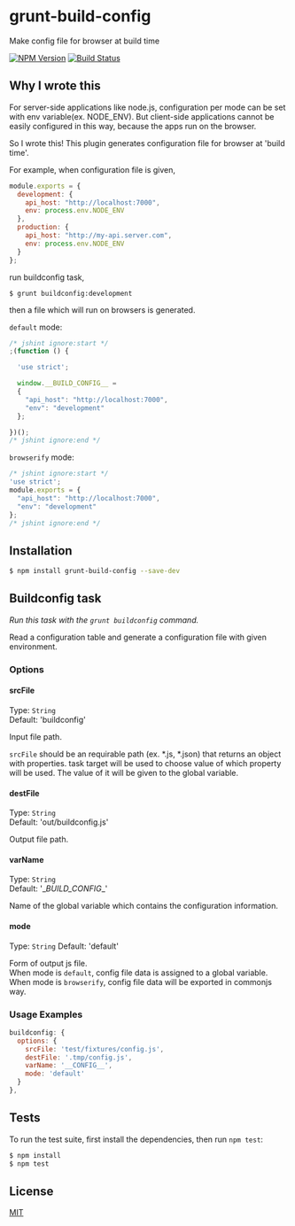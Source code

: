 # grunt-build-config

  Make config file for browser at build time

  [![NPM Version][npm-image]][npm-url]
  [![Build Status][travis-image]][travis-url]

## Why I wrote this

  For server-side applications like node.js, configuration per mode can be set with env variable(ex. NODE_ENV).
  But client-side applications cannot be easily configured in this way, because the apps run on the browser.
  
  So I wrote this! This plugin generates configuration file for browser at 'build time'.
  
  For example, when configuration file is given,

```js
module.exports = {
  development: {
    api_host: "http://localhost:7000",
    env: process.env.NODE_ENV
  },
  production: {
    api_host: "http://my-api.server.com",
    env: process.env.NODE_ENV
  }
};
```
  
  run buildconfig task,
  
```shell
$ grunt buildconfig:development
```
  
  then a file which will run on browsers is generated.
    
  `default` mode:

```js
/* jshint ignore:start */
;(function () {

  'use strict';

  window.__BUILD_CONFIG__ =
  {
    "api_host": "http://localhost:7000",
    "env": "development"
  };

})();
/* jshint ignore:end */
```

  `browserify` mode:

```js
/* jshint ignore:start */
'use strict';
module.exports = {
  "api_host": "http://localhost:7000",
  "env": "development"
};
/* jshint ignore:end */
```

## Installation

```bash
$ npm install grunt-build-config --save-dev
```

## Buildconfig task
_Run this task with the `grunt buildconfig` command._

Read a configuration table and generate a configuration file with given environment.

### Options

#### srcFile

  Type: `String`  
  Default: 'buildconfig'

  Input file path.

  `srcFile` should be an requirable path (ex. *.js, *.json) that returns an object with properties.
  task target will be used to choose value of which property will be used.
  The value of it will be given to the global variable.

#### destFile

  Type: `String`  
  Default: 'out/buildconfig.js'

  Output file path.

#### varName

  Type: `String`  
  Default: '\__BUILD_CONFIG__'
  
  Name of the global variable which contains the configuration information.

#### mode

  Type: `String`
  Default: 'default'
  
  Form of output js file.  
  When mode is `default`, config file data is assigned to a global variable.    
  When mode is `browserify`, config file data will be exported in commonjs way.

### Usage Examples

```js
buildconfig: {
  options: {
    srcFile: 'test/fixtures/config.js',
    destFile: '.tmp/config.js',
    varName: '__CONFIG__',
    mode: 'default'
  }
},
```

## Tests

  To run the test suite, first install the dependencies, then run `npm test`:

```bash
$ npm install
$ npm test
```

## License

  [MIT](LICENSE)
  
[npm-image]: https://img.shields.io/npm/v/grunt-build-config.svg
[npm-url]: https://npmjs.org/package/grunt-build-config
[travis-image]: https://travis-ci.org/gifff/grunt-build-config.svg?branch=master
[travis-url]: https://travis-ci.org/gifff/grunt-build-config
